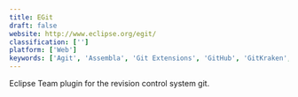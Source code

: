 ```yaml
---
title: EGit
draft: false 
website: http://www.eclipse.org/egit/
classification: ['']
platform: ['Web']
keywords: ['Agit', 'Assembla', 'Git Extensions', 'GitHub', 'GitKraken', 'GitLab', 'Gitbox', 'Gitweb', 'Gitwin', 'Pocket Git', 'SmartGit', 'SourceTree', 'TortoiseGit', 'Ungit', 'Working Copy', 'git-gui', 'gitti', 'tig']
---
```

Eclipse Team plugin for the revision control system git.